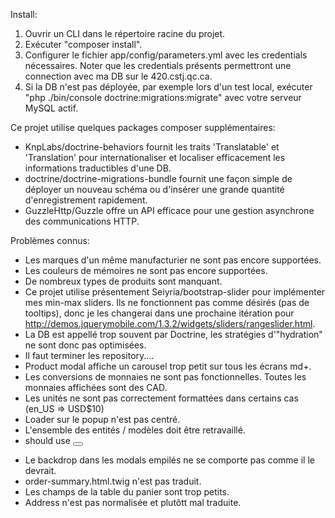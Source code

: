 Install:
  1. Ouvrir un CLI dans le répertoire racine du projet.
  2. Exécuter "composer install".
  3. Configurer le fichier app/config/parameters.yml avec les credentials nécessaires.
      Noter que les credentials présents permettront une connection avec ma DB sur le 420.cstj.qc.ca.
  4. Si la DB n'est pas déployée, par exemple lors d'un test local, exécuter "php ./bin/console doctrine:migrations:migrate" avec votre serveur MySQL actif.

Ce projet utilise quelques packages composer supplémentaires:
  * KnpLabs/doctrine-behaviors fournit les traits 'Translatable' et 'Translation' pour internationaliser et localiser efficacement les informations traductibles d'une DB.
  * doctrine/doctrine-migrations-bundle fournit une façon simple de déployer un nouveau schéma ou d'insérer une grande quantité d'enregistrement rapidement.
  * GuzzleHttp/Guzzle offre un API efficace pour une gestion asynchrone des communications HTTP.

Problèmes connus:
  * Les marques d'un même manufacturier ne sont pas encore supportées.
  * Les couleurs de mémoires ne sont pas encore supportées.
  * De nombreux types de produits sont manquant.
  * Ce projet utilise présentement Seiyria/bootstrap-slider pour implémenter mes min-max sliders. Ils ne fonctionnent pas comme désirés (pas de tooltips), donc je les changerai dans une prochaine itération pour http://demos.jquerymobile.com/1.3.2/widgets/sliders/rangeslider.html.
  * La DB est appellé trop souvent par Doctrine, les stratégies d'"hydration" ne sont donc pas optimisées.
  * Il faut terminer les repository....
  * Product modal affiche un carousel trop petit sur tous les écrans md+.
  * Les conversions de monnaies ne sont pas fonctionnelles. Toutes les monnaies affichées sont des CAD.
  * Les unités ne sont pas correctement formattées dans certains cas (en_US => USD$10)
  * Loader sur le popup n'est pas centré.
  * L'ensemble des entités / modèles doit être retravaillé.
  * <form> should use <button type="submit">
  * Le backdrop dans les modals empilés ne se comporte pas comme il le devrait.
  * order-summary.html.twig n'est pas traduit.
  * Les champs de la table du panier sont trop petits.
  * Address n'est pas normalisée et plutôtt mal traduite.
